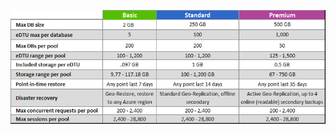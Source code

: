 ![Service Tiers for Elastic DB Pools](./media/sql-database-service-tiers-table-elastic-db-pools/sql-database-service-tiers-table-elastic-db-pools.png) 

